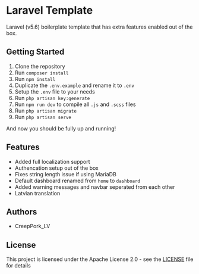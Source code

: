 # Laravel Template

Laravel (v5.6) boilerplate template that has extra features enabled out of the box.

## Getting Started

1. Clone the repository
2. Run `composer install`
3. Run `npm install`
4. Duplicate the `.env.example` and rename it to `.env`
5. Setup the `.env` file to your needs
6. Run `php artisan key:generate`
7. Run `npm run dev` to compile all `.js` and `.scss` files
8. Run `php artisan migrate`
9. Run `php artisan serve`

And now you should be fully up and running!

## Features

- Added full localization support
- Authencation setup out of the box
- Fixes string length issue if using MariaDB
- Default dashboard renamed from `home` to `dashboard`
- Added warning messages and navbar seperated from each other
- Latvian translation

## Authors

- CreepPork_LV

## License

This project is licensed under the Apache License 2.0 - see the [LICENSE](https://github.com/CreepPork/LaravelTemplate/blob/master/LICENSE) file for details
